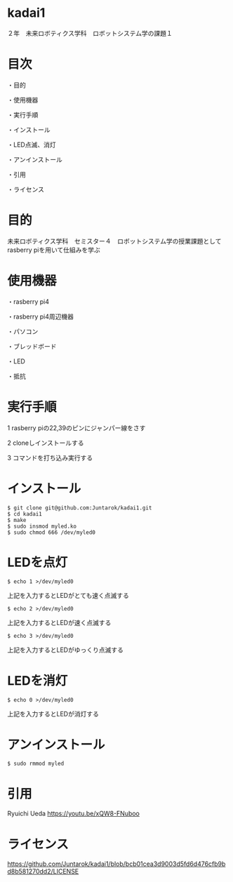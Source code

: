    # kadai1
２年　未来ロボティクス学科　ロボットシステム学の課題１
# 目次
・目的

・使用機器

・実行手順

・インストール

・LED点滅、消灯

・アンインストール

・引用

・ライセンス

# 目的

未来ロボティクス学科　セミスター４　ロボットシステム学の授業課題としてrasberry piを用いて仕組みを学ぶ

# 使用機器

・rasberry pi4

・rasberry pi4周辺機器

・パソコン

・ブレッドボード

・LED

・抵抗

# 実行手順
1 rasberry piの22,39のピンにジャンパー線をさす

2 cloneしインストールする

3 コマンドを打ち込み実行する



# インストール
    $ git clone git@github.com:Juntarok/kadai1.git
    $ cd kadai1
    $ make
    $ sudo insmod myled.ko
    $ sudo chmod 666 /dev/myled0

# LEDを点灯
    $ echo 1 >/dev/myled0
上記を入力するとLEDがとても速く点滅する

    $ echo 2 >/dev/myled0
上記を入力するとLEDが速く点滅する

    $ echo 3 >/dev/myled0
上記を入力するとLEDがゆっくり点滅する

# LEDを消灯
    $ echo 0 >/dev/myled0
上記を入力するとLEDが消灯する

# アンインストール
    $ sudo rmmod myled
    
# 引用
   Ryuichi Ueda https://youtu.be/xQW8-FNuboo
   

# ライセンス
https://github.com/Juntarok/kadai1/blob/bcb01cea3d9003d5fd6d476cfb9bd8b581270dd2/LICENSE
